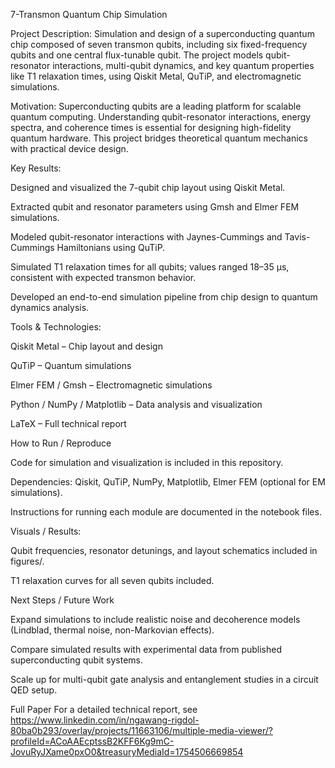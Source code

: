 7-Transmon Quantum Chip Simulation

Project Description:
Simulation and design of a superconducting quantum chip composed of seven transmon qubits, including six fixed-frequency qubits and one central flux-tunable qubit. The project models qubit-resonator interactions, multi-qubit dynamics, and key quantum properties like T1 relaxation times, using Qiskit Metal, QuTiP, and electromagnetic simulations.

Motivation:
Superconducting qubits are a leading platform for scalable quantum computing. Understanding qubit-resonator interactions, energy spectra, and coherence times is essential for designing high-fidelity quantum hardware. This project bridges theoretical quantum mechanics with practical device design.

Key Results:

Designed and visualized the 7-qubit chip layout using Qiskit Metal.

Extracted qubit and resonator parameters using Gmsh and Elmer FEM simulations.

Modeled qubit-resonator interactions with Jaynes-Cummings and Tavis-Cummings Hamiltonians using QuTiP.

Simulated T1 relaxation times for all qubits; values ranged 18–35 µs, consistent with expected transmon behavior.

Developed an end-to-end simulation pipeline from chip design to quantum dynamics analysis.

Tools & Technologies:

Qiskit Metal – Chip layout and design

QuTiP – Quantum simulations

Elmer FEM / Gmsh – Electromagnetic simulations

Python / NumPy / Matplotlib – Data analysis and visualization

LaTeX – Full technical report

How to Run / Reproduce

Code for simulation and visualization is included in this repository.

Dependencies: Qiskit, QuTiP, NumPy, Matplotlib, Elmer FEM (optional for EM simulations).

Instructions for running each module are documented in the notebook files.

Visuals / Results:

Qubit frequencies, resonator detunings, and layout schematics included in figures/.

T1 relaxation curves for all seven qubits included.

Next Steps / Future Work

Expand simulations to include realistic noise and decoherence models (Lindblad, thermal noise, non-Markovian effects).

Compare simulated results with experimental data from published superconducting qubit systems.

Scale up for multi-qubit gate analysis and entanglement studies in a circuit QED setup.

Full Paper
For a detailed technical report, see https://www.linkedin.com/in/ngawang-rigdol-80ba0b293/overlay/projects/11663106/multiple-media-viewer/?profileId=ACoAAEcptssB2KFF6Kg9mC-JovuRyJXame0pxO0&treasuryMediaId=1754506669854 
